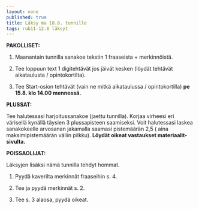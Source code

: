 ```yaml
---
layout: none
published: true
title: Läksy ma 18.8. tunnille
tags: rub11-12.6 läksyt
---
```

**PAKOLLISET:**

1. Maanantain tunnilla sanakoe tekstin 1 fraaseista + merkinnöistä.

2. Tee loppuun text 1 digitehtävät jos jäivät kesken (löydät tehtävät aikataulusta / opintokortilta).

3. Tee Start-osion tehtävät (vain ne mitkä aikataulussa / opintokortilla) **pe 15.8. klo 14.00 mennessä.**

**PLUSSAT:**

Tee halutessasi harjoitussanakoe (jaettu tunnilla). Korjaa virheesi eri värisellä kynällä täysien 3 plussapisteen saamiseksi. Voit halutessasi laskea sanakokeelle arvosanan jakamalla saamasi pistemäärän 2,5 ( aina maksimipistemäärän väliin pilkku). **Löydät oikeat vastaukset materiaalit-sivulta.**

**POISSAOLIJAT:**

Läksyjen lisäksi nämä tunnilla tehdyt hommat.

1. Pyydä kaverilta merkinnät fraaseihin s. 4.

2. Tee ja pyydä merkinnät s. 2.

3. Tee s. 3 alaosa, pyydä oikeat.
